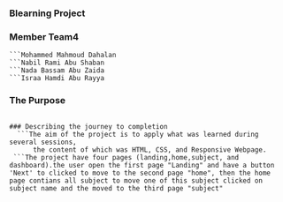### Blearning Project 
### Member Team4
    ```Mohammed Mahmoud Dahalan
    ```Nabil Rami Abu Shaban
    ```Nada Bassam Abu Zaida
    ```Israa Hamdi Abu Rayya
### The Purpose
   ```This is th first project for Coding-Foundations-course

### Describing the journey to completion
     ```The aim of the project is to apply what was learned during several sessions,
         the content of which was HTML, CSS, and Responsive Webpage.
    ```The project have four pages (landing,home,subject, and dashboard).the user open the first page "Landing" and have a button 'Next' to clicked to move to the second page "home", then the home page contians all subject to move one of this subject clicked on subject name and the moved to the third page "subject" 
    